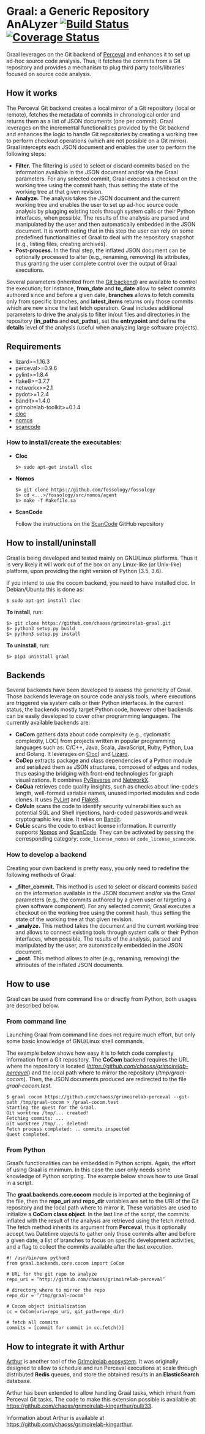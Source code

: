 # Graal: a Generic Repository AnALyzer [![Build Status](https://travis-ci.org/chaoss/grimoirelab-graal.svg?branch=master)](https://travis-ci.org/chaoss/grimoirelab-graal) [![Coverage Status](https://coveralls.io/repos/github/chaoss/grimoirelab-graal/badge.svg?branch=master)](https://coveralls.io/github/chaoss/grimoirelab-graal?branch=master)

Graal leverages on the Git backend of [Perceval](https://github.com/chaoss/grimoirelab-perceval) and enhances it to set up ad-hoc
source code analysis. Thus, it fetches the commits from a Git repository and provides a mechanism to plug third party tools/libraries focused on source code analysis.

## How it works
The Perceval Git backend creates a local mirror of a Git repository (local or remote), fetches the metadata of commits in chronological order and returns them as a list of JSON documents
(one per commit). Graal leverages on the incremental functionalities provided by the Git backend and enhances the logic to handle Git repositories by creating a
working tree to perform checkout operations (which are not possible on a Git mirror). Graal intercepts each JSON document and enables the user to perform the following steps:
- **Filter.** The filtering is used to select or discard commits based on the information available in the JSON document and/or via the Graal parameters. For any selected commit,
Graal executes a checkout on the working tree using the commit hash, thus setting the state of the working tree at that given revision.
- **Analyze.** The analysis takes the JSON document and the current working tree and enables the user to set up ad-hoc source code analysis by plugging existing tools through system calls
or their Python interfaces, when possible. The results of the analysis are parsed and manipulated by the user and then automatically embedded in the JSON document. It is worth
noting that in this step the user can rely on some predefined functionalities of Graal to deal with the repository snapshot (e.g., listing files, creating archives).
- **Post-process.** In the final step, the inflated JSON document can be optionally processed to alter (e.g., renaming, removing) its attributes, thus granting the user complete control over the output of Graal executions.

Several parameters (inherited from the [Git backend](http://perceval.readthedocs.io/en/latest/perceval.backends.core.html#module-perceval.backends.core.git)) are available to control the execution; for instance, **from_date** and **to_date**
allow to select commits authored since and before a given date, **branches** allows to fetch commits only from specific branches,
and **latest_items** returns only those commits which are new since the last fetch operation. Graal includes additional parameters to drive
the analysis to filter in/out files and directories in the repository (**in_paths** and **out_paths**), set the **entrypoint**
and define the **details** level of the analysis (useful when analyzing large software projects).

## Requirements
- lizard>=1.16.3
- perceval>=0.9.6
- pylint>=1.8.4
- flake8>=3.7.7
- networkx>=2.1
- pydot>=1.2.4
- bandit>=1.4.0
- grimoirelab-toolkit>=0.1.4
- [cloc](http://cloc.sourceforge.net/)
- [nomos](https://github.com/fossology/fossology/tree/master/src/nomos) 
- [scancode](https://github.com/nexB/scancode-toolkit) 

### How to install/create the executables:
- **Cloc**
  ```
  $> sudo apt-get install cloc
  ```

- **Nomos**
    ```
    $> git clone https://github.com/fossology/fossology
    $> cd <...>/fossology/src/nomos/agent
    $> make -f Makefile.sa
    ```

- **ScanCode**

   Follow the instructions on the [ScanCode](https://github.com/nexB/scancode-toolkit#installation) GitHub repository

##  How to install/uninstall

Graal is being developed and tested mainly on GNU/Linux platforms. Thus it is very likely it will work out of the box
on any Linux-like (or Unix-like) platform, upon providing the right version of Python (3.5, 3.6).

If you intend to use the cocom backend, you need to have installed cloc. In Debian/Ubuntu this is done as:

```
$ sudo apt-get install cloc
```


**To install**, run:
```
$> git clone https://github.com/chaoss/grimoirelab-graal.git
$> python3 setup.py build
$> python3 setup.py install
```

**To uninstall**, run:
```
$> pip3 uninstall graal
```

## Backends
Several backends have been developed to assess the genericity of Graal. Those backends leverage on source code analysis
tools, where executions are triggered via system calls or their Python interfaces. In the current status, the backends
mostly target Python code, however other backends can be easily developed to cover other programming languages. The
currently available backends are:
- **CoCom** gathers data about code complexity (e.g., cyclomatic complexity, LOC) from projects written in popular
programming languages such as: C/C++, Java, Scala, JavaScript, Ruby, Python, Lua and Golang. It leverages on [Cloc](http://cloc.sourceforge.net/)) and
[Lizard](https://github.com/terryyin/lizard).
- **CoDep** extracts package and class dependencies of a Python module and serialized them as JSON structures, composed of
edges and nodes, thus easing the bridging with front-end technologies for graph visualizations. It combines [PyReverse](https://pypi.org/project/pyreverse/)
and [NetworkX](https://networkx.github.io/).
- **CoQua** retrieves code quality insights, such as checks about line-code’s length, well-formed variable names, unused
imported modules and code clones. It uses [PyLint](https://www.pylint.org/) and [Flake8](http://flake8.pycqa.org/en/latest/index.html).
- **CoVuln** scans the code to identify security vulnerabilities such as potential SQL and Shell injections, hard-coded
passwords and weak cryptographic key size. It relies on [Bandit](https://github.com/PyCQA/bandit).
- **CoLic** scans the code to extract license information. It currently supports [Nomos](https://github.com/fossology/fossology/tree/master/src/nomos) and [ScanCode](https://github.com/nexB/scancode-toolkit). They can be
activated by passing the corresponding category: `code_license_nomos` or `code_license_scancode`.

### How to develop a backend
Creating your own backend is pretty easy, you only need to redefine the following methods of Graal:
- **_filter_commit.** This method is used to select or discard commits based on the information available in the JSON document
and/or via the Graal parameters (e.g., the commits authored by a given user or targeting a given software component).
For any selected commit, Graal executes a checkout on the working tree using the commit hash, thus setting the state of
the working tree at that given revision.
- **_analyze.** This method takes the document and the current working tree and allows to connect existing tools through system calls or their Python interfaces, when possible.
The results of the analysis, parsed and manipulated by the user, are automatically embedded in the JSON document.
- **_post.** This method allows to alter (e.g., renaming, removing) the attributes of the inflated JSON documents.

## How to use

Graal can be used from command line or directly from Python, both usages are described below.

### From command line
Launching Graal from command line does not require much effort, but only some basic knowledge of GNU/Linux shell commands.

The example below shows how easy it is to fetch code complexity information from a Git repository. The **CoCom** backend
requires the URL where the repository is located (_https://github.com/chaoss/grimoirelab-perceval_) and the local path
where to mirror the repository (_/tmp/graal-cocom_). Then, the JSON documents produced are redirected to the file _graal-cocom.test_.

```
$ graal cocom https://github.com/chaoss/grimoirelab-perceval --git-path /tmp/graal-cocom > /graal-cocom.test
Starting the quest for the Graal.
Git worktree /tmp/... created!
Fetching commits: ...
Git worktree /tmp/... deleted!
Fetch process completed: .. commits inspected
Quest completed.
```

### From Python
Graal’s functionalities can be embedded in Python scripts. Again, the effort of using Graal is minimum. In this case the user
only needs some knowledge of Python scripting. The example below shows how to use Graal in a script.

The **graal.backends.core.cocom** module is imported at the beginning of the file, then the **repo_uri** and **repo_dir** variables
are set to the URI of the Git repository and the local path where to mirror it. These variables are used to initialize a
**CoCom class object**. In the last line of the script, the commits inflated with the result of the analysis are retrieved
using the fetch method. The fetch method inherits its argument from **Perceval**, thus it optionally accept two Datetime
objects to gather only those commits after and before a given date, a list of branches to focus on specific development
activities, and a flag to collect the commits available after the last execution.

```
#! /usr/bin/env python3
from graal.backends.core.cocom import CoCom

# URL for the git repo to analyze
repo_uri = ’http://github.com/chaoss/grimoirelab-perceval’

# directory where to mirror the repo
repo_dir = ’/tmp/graal-cocom’

# Cocom object initialization
cc = CoCom(uri=repo_uri, git_path=repo_dir)

# fetch all commits
commits = [commit for commit in cc.fetch()]
```

## How to integrate it with Arthur
[Arthur](https://github.com/chaoss/grimoirelab-kingarthur) is another tool of the [Grimoirelab ecosystem](https://chaoss.github.io/grimoirelab/). It was originally designed to allow to schedule
and run Perceval executions at scale through distributed **Redis** queues, and store the obtained results in an **ElasticSearch** database.

Arthur has been extended to allow handling Graal tasks, which inherit from Perceval Git tasks. The code to make this extension possible is
available at: https://github.com/chaoss/grimoirelab-kingarthur/pull/33.

Information about Arthur is available at https://github.com/chaoss/grimoirelab-kingarthur.

